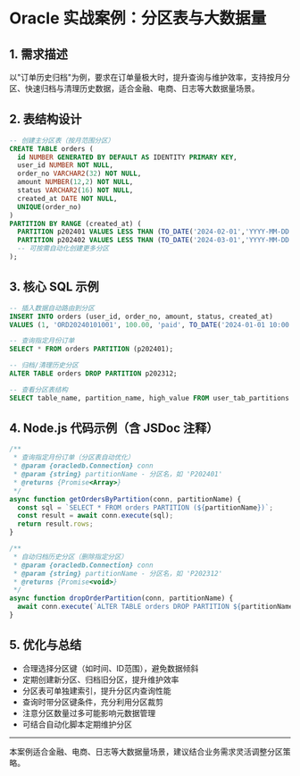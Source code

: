 # Oracle 实战案例：分区表与大数据量

## 1. 需求描述
以"订单历史归档"为例，要求在订单量极大时，提升查询与维护效率，支持按月分区、快速归档与清理历史数据，适合金融、电商、日志等大数据量场景。

## 2. 表结构设计
```sql
-- 创建主分区表（按月范围分区）
CREATE TABLE orders (
  id NUMBER GENERATED BY DEFAULT AS IDENTITY PRIMARY KEY,
  user_id NUMBER NOT NULL,
  order_no VARCHAR2(32) NOT NULL,
  amount NUMBER(12,2) NOT NULL,
  status VARCHAR2(16) NOT NULL,
  created_at DATE NOT NULL,
  UNIQUE(order_no)
)
PARTITION BY RANGE (created_at) (
  PARTITION p202401 VALUES LESS THAN (TO_DATE('2024-02-01','YYYY-MM-DD')),
  PARTITION p202402 VALUES LESS THAN (TO_DATE('2024-03-01','YYYY-MM-DD'))
  -- 可按需自动化创建更多分区
);
```

## 3. 核心 SQL 示例
```sql
-- 插入数据自动路由到分区
INSERT INTO orders (user_id, order_no, amount, status, created_at)
VALUES (1, 'ORD20240101001', 100.00, 'paid', TO_DATE('2024-01-01 10:00:00','YYYY-MM-DD HH24:MI:SS'));

-- 查询指定月份订单
SELECT * FROM orders PARTITION (p202401);

-- 归档/清理历史分区
ALTER TABLE orders DROP PARTITION p202312;

-- 查看分区表结构
SELECT table_name, partition_name, high_value FROM user_tab_partitions WHERE table_name = 'ORDERS';
```

## 4. Node.js 代码示例（含 JSDoc 注释）
```js
/**
 * 查询指定月份订单（分区表自动优化）
 * @param {oracledb.Connection} conn
 * @param {string} partitionName - 分区名，如 'P202401'
 * @returns {Promise<Array>}
 */
async function getOrdersByPartition(conn, partitionName) {
  const sql = `SELECT * FROM orders PARTITION (${partitionName})`;
  const result = await conn.execute(sql);
  return result.rows;
}

/**
 * 自动归档历史分区（删除指定分区）
 * @param {oracledb.Connection} conn
 * @param {string} partitionName - 分区名，如 'P202312'
 * @returns {Promise<void>}
 */
async function dropOrderPartition(conn, partitionName) {
  await conn.execute(`ALTER TABLE orders DROP PARTITION ${partitionName}`);
}
```

## 5. 优化与总结
- 合理选择分区键（如时间、ID范围），避免数据倾斜
- 定期创建新分区、归档旧分区，提升维护效率
- 分区表可单独建索引，提升分区内查询性能
- 查询时带分区键条件，充分利用分区裁剪
- 注意分区数量过多可能影响元数据管理
- 可结合自动化脚本定期维护分区

---

本案例适合金融、电商、日志等大数据量场景，建议结合业务需求灵活调整分区策略。 